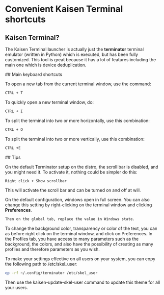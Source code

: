 # Convenient Kaisen Terminal shortcuts

## Kaisen Terminal?

The Kaisen Terminal launcher is actually just the **terminator** terminal emulator (written in Python) which is executed, but has been fully customized. This tool is great because it has a lot of features including the main one which is device deduplication.

## Main keyboard shortcuts

To open a new tab from the current terminal window, use the command:

```bash
CTRL + T
```
To quickly open a new terminal window, do:


```bash
CTRL + I
```
To split the terminal into two or more horizontally, use this combination:


```bash
CTRL + O
```
To split the terminal into two or more vertically, use this combination:

```bash
CTRL +E
```

## Tips

On the default Terminator setup on the distro, the scroll bar is disabled, and you might need it. To activate it, nothing could be simpler do this:

```bash
Right click + Show scrollbar
```

This will activate the scroll bar and can be turned on and off at will.

On the default configuration, windows open in full screen. You can also change this setting by right-clicking on the terminal window and clicking **Preferences**.  

```bash
Then on the global tab, replace the value in Windows state.
```

To change the background color, transparency or color of the text, you can as before right click on the terminal window, and click on Preferences. In the Profiles tab, you have access to many parameters such as the background, the colors, and also have the possibility of creating as many profiles and therefore parameters as you wish.  

To make your settings effective on all users on your system, you can copy the following path to /etc/skel_user:  

```bash
cp -rf ~/.config/terminator /etc/skel_user
```

Then use the kaisen-update-skel-user command to update this theme for all your users.

